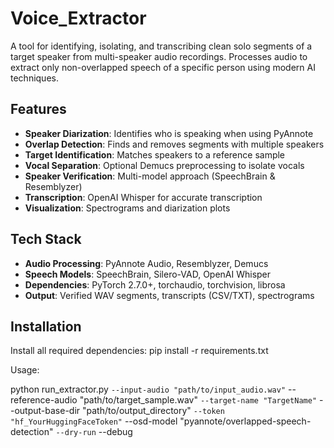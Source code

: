 # Voice_Extractor

A tool for identifying, isolating, and transcribing clean solo segments of a target speaker from multi-speaker audio recordings. Processes audio to extract only non-overlapped speech of a specific person using modern AI techniques.

## Features

- **Speaker Diarization**: Identifies who is speaking when using PyAnnote
- **Overlap Detection**: Finds and removes segments with multiple speakers  
- **Target Identification**: Matches speakers to a reference sample
- **Vocal Separation**: Optional Demucs preprocessing to isolate vocals
- **Speaker Verification**: Multi-model approach (SpeechBrain & Resemblyzer)
- **Transcription**: OpenAI Whisper for accurate transcription
- **Visualization**: Spectrograms and diarization plots

## Tech Stack

- **Audio Processing**: PyAnnote Audio, Resemblyzer, Demucs
- **Speech Models**: SpeechBrain, Silero-VAD, OpenAI Whisper
- **Dependencies**: PyTorch 2.7.0+, torchaudio, torchvision, librosa
- **Output**: Verified WAV segments, transcripts (CSV/TXT), spectrograms

## Installation



Install all required dependencies:        pip install -r requirements.txt

Usage:

python run_extractor.py `
    --input-audio "path/to/input_audio.wav" `
    --reference-audio "path/to/target_sample.wav" `
    --target-name "TargetName" `
    --output-base-dir "path/to/output_directory" `
    --token "hf_YourHuggingFaceToken" `
    --osd-model "pyannote/overlapped-speech-detection" `
    --dry-run `
    --debug
